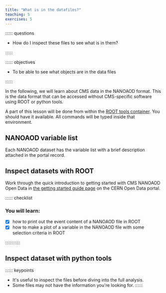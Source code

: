 ```yaml
---
title: "What is in the datafiles?"
teaching: 5
exercises: 5
---
```


:::::: questions
- How do I inspect these files to see what is in them?

::::::

:::::: objectives
- To be able to see what objects are in the data files

::::::

In the following, we will learn about CMS data in the NANOAOD format. This is the data format
that can be accessed without CMS-specific software using ROOT or python tools.

A part of this lesson will be done from within the [ROOT tools container](https://cms-opendata-workshop.github.io/workshopqcd-2024-lesson-docker/03-docker-for-cms-opendata.html#root-tools-container). You should have it available.
All commands will be typed inside that environment.

## NANOAOD variable list

Each NANOAOD dataset has the variable list with a brief description attached in the portal record.

## Inspect datasets with ROOT

Work through the quick introduction to getting started with CMS NANOAOD Open Data in [the getting started guide page](https://opendata.cern.ch/docs/cms-getting-started-nanoaod) on the CERN Open Data portal.

:::::: checklist

### You will learn:

- [x] how to print out the event content of a NANOAOD file in ROOT
- [x] how to make a plot of a variable in the NANOAOD file with some selection criteria in ROOT

::::::::::::


## Inspect dataset with python tools



:::::: keypoints
- It's useful to inspect the files before diving into the full analysis.
- Some files may not have the information you're looking for.
::::::